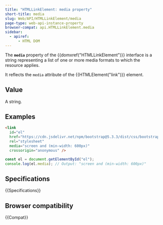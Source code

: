 ```yaml
---
title: "HTMLLinkElement: media property"
short-title: media
slug: Web/API/HTMLLinkElement/media
page-type: web-api-instance-property
browser-compat: api.HTMLLinkElement.media
sidebar:
  - apiref:
      - HTML DOM
---
```


The **`media`** property of the {{domxref("HTMLLinkElement")}} interface is a string representing a list of one or more media formats to which the resource applies.

It reflects the `media` attribute of the {{HTMLElement("link")}} element.

## Value

A string.

## Examples

```html
<link
  id="el"
  href="https://cdn.jsdelivr.net/npm/bootstrap@5.3.3/dist/css/bootstrap.min.css"
  rel="stylesheet"
  media="screen and (min-width: 600px)"
  crossorigin="anonymous" />
```

```js
const el = document.getElementById("el");
console.log(el.media); // Output: "screen and (min-width: 600px)"
```

## Specifications

{{Specifications}}

## Browser compatibility

{{Compat}}
